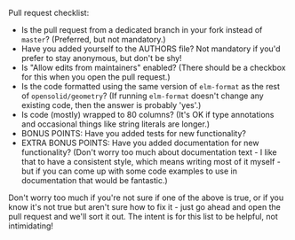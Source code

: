 Pull request checklist:

  - Is the pull request from a dedicated branch in your fork instead of `master`? (Preferred, but not mandatory.)
  - Have you added yourself to the AUTHORS file? Not mandatory if you'd prefer to stay anonymous, but don't be shy!
  - Is "Allow edits from maintainers" enabled? (There should be a checkbox for this when you open the pull request.)
  - Is the code formatted using the same version of `elm-format` as the rest of `opensolid/geometry`? (If running `elm-format` doesn't change any existing code, then the answer is probably 'yes'.)
  - Is code (mostly) wrapped to 80 columns? (It's OK if type annotations and occasional things like string literals are longer.)
  - BONUS POINTS: Have you added tests for new functionality?
  - EXTRA BONUS POINTS: Have you added documentation for new functionality? (Don't worry too much about documentation text - I like that to have a consistent style, which means writing most of it myself - but if you can come up with some code examples to use in documentation that would be fantastic.)

Don't worry too much if you're not sure if one of the above is true, or if you know it's not true but aren't sure how to fix it - just go ahead and open the pull request and we'll sort it out. The intent is for this list to be helpful, not intimidating!

